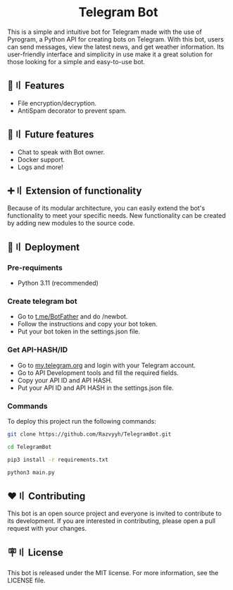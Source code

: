 <h1 align="center">Telegram Bot</h1>

This is a simple and intuitive bot for Telegram made with the use of Pyrogram, a Python API for creating bots on Telegram. With this bot, users can send messages, view the latest news, and get weather information. Its user-friendly interface and simplicity in use make it a great solution for those looking for a simple and easy-to-use bot.

## 📝〢 Features

- File encryption/decryption.
- AntiSpam decorator to prevent spam.

## 🎯〢 Future features

- Chat to speak with Bot owner.
- Docker support.
- Logs and more!

## ➕〢 Extension of functionality
Because of its modular architecture, you can easily extend the bot's functionality to meet your specific needs. New functionality can be created by adding new modules to the source code.

## 💫〢 Deployment

### Pre-requiments 
- Python 3.11 (recommended)

### Create telegram bot
- Go to [t.me/BotFather](https://t.me/BotFather) and do /newbot.
- Follow the instructions and copy your bot token.
- Put your bot token in the settings.json file.

### Get API-HASH/ID
- Go to [my.telegram.org](https://my.telegram.org/) and login with your Telegram account.
- Go to API Development tools and fill the required fields.
- Copy your API ID and API HASH.
- Put your API ID and API HASH in the settings.json file.

### Commands
To deploy this project run the following commands:

```bash
git clone https://github.com/Razvyyh/TelegramBot.git
```
```bash
cd TelegramBot
```
```bash
pip3 install -r requirements.txt
```
```bash
python3 main.py
```

## ❤️〢 Contributing
This bot is an open source project and everyone is invited to contribute to its development. If you are interested in contributing, please open a pull request with your changes.

## 🪧〢 License
This bot is released under the MIT license. For more information, see the LICENSE file.